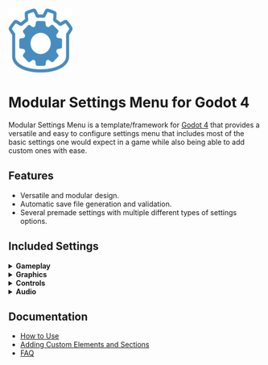 <img src="media/icon.png">

# Modular Settings Menu for Godot 4

Modular Settings Menu is a template/framework for [Godot 4](https://godotengine.org/) that provides a versatile and easy to configure settings menu that includes most of the basic settings one would expect in a game while also being able to add custom ones with ease.

## Features

- Versatile and modular design.
- Automatic save file generation and validation.
- Several premade settings with multiple different types of settings options.

## Included Settings

<details><summary><b>Gameplay</b></summary>
<ul>
    <li>Field of View</li>
</ul>
</details>

<details><summary><b>Graphics</b></summary>
<ul>
    <li>Display Mode</li>
    <li>Resolution</li>
    <li>Max FPS</li>
    <li>Scaling Mode</li>
    <li>Anti Aliasing</li>
    <li>V-Sync</li>
    <li>Depth of Field</li>
    <li>Shadow Quality</li>
    <li>Glow Quality</li>
    <li>SSR Quality</li>
    <li>SSAO Quality</li>
    <li>SSIL Quality</li>
    <li>SDFGI Quality</li>
</ul>
</details>

<details><summary><b>Controls</b></summary>
<ul>
    <li>Mouse Sensitivity</li>
    <li>Invert Y-Axis</li>
    <li>Input Settings</li>
</ul>
</details>

<details><summary><b>Audio</b></summary>
<ul>
    <li>Master Volume</li>
    <li>Music Volume</li>
    <li>SFX Volume</li>
</ul>
</details>

## Documentation

- [How to Use](docs/how_to_use.md)
- [Adding Custom Elements and Sections](docs/custom_elements_and_sections.md)
- [FAQ](docs/faq.md)
